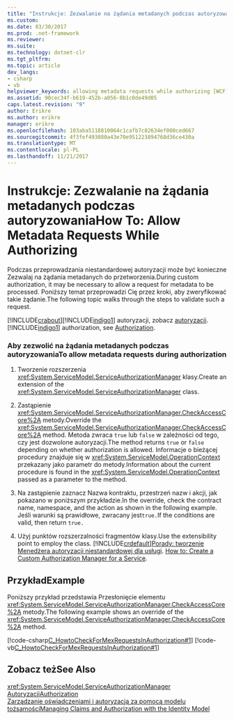 ```yaml
---
title: "Instrukcje: Zezwalanie na żądania metadanych podczas autoryzowania"
ms.custom: 
ms.date: 03/30/2017
ms.prod: .net-framework
ms.reviewer: 
ms.suite: 
ms.technology: dotnet-clr
ms.tgt_pltfrm: 
ms.topic: article
dev_langs:
- csharp
- vb
helpviewer_keywords: allowing metadata requests while authorizing [WCF]
ms.assetid: 90cec34f-b619-452b-a056-8b1c0de49d05
caps.latest.revision: "9"
author: Erikre
ms.author: erikre
manager: erikre
ms.openlocfilehash: 103aba5118810064c1cafb7c82634ef000ced667
ms.sourcegitcommit: 4f3fef493080a43e70e951223894768d36ce430a
ms.translationtype: MT
ms.contentlocale: pl-PL
ms.lasthandoff: 11/21/2017
---
```

# <a name="how-to-allow-metadata-requests-while-authorizing"></a><span data-ttu-id="15d0f-102">Instrukcje: Zezwalanie na żądania metadanych podczas autoryzowania</span><span class="sxs-lookup"><span data-stu-id="15d0f-102">How To: Allow Metadata Requests While Authorizing</span></span>
<span data-ttu-id="15d0f-103">Podczas przeprowadzania niestandardowej autoryzacji może być konieczne Zezwalaj na żądania metadanych do przetworzenia.</span><span class="sxs-lookup"><span data-stu-id="15d0f-103">During custom authorization, it may be necessary to allow a request for metadata to be processed.</span></span> <span data-ttu-id="15d0f-104">Poniższy temat przeprowadzi Cię przez kroki, aby zweryfikować takie żądanie.</span><span class="sxs-lookup"><span data-stu-id="15d0f-104">The following topic walks through the steps to validate such a request.</span></span>  
  
 [!INCLUDE[crabout](../../../../includes/crabout-md.md)]<span data-ttu-id="15d0f-105">[!INCLUDE[indigo1](../../../../includes/indigo1-md.md)] autoryzacji, zobacz [autoryzacji](../../../../docs/framework/wcf/feature-details/authorization-in-wcf.md).</span><span class="sxs-lookup"><span data-stu-id="15d0f-105"> [!INCLUDE[indigo1](../../../../includes/indigo1-md.md)] authorization, see [Authorization](../../../../docs/framework/wcf/feature-details/authorization-in-wcf.md).</span></span>  
  
### <a name="to-allow-metadata-requests-during-authorization"></a><span data-ttu-id="15d0f-106">Aby zezwolić na żądania metadanych podczas autoryzowania</span><span class="sxs-lookup"><span data-stu-id="15d0f-106">To allow metadata requests during authorization</span></span>  
  
1.  <span data-ttu-id="15d0f-107">Tworzenie rozszerzenia <xref:System.ServiceModel.ServiceAuthorizationManager> klasy.</span><span class="sxs-lookup"><span data-stu-id="15d0f-107">Create an extension of the <xref:System.ServiceModel.ServiceAuthorizationManager> class.</span></span>  
  
2.  <span data-ttu-id="15d0f-108">Zastąpienie <xref:System.ServiceModel.ServiceAuthorizationManager.CheckAccessCore%2A> metody.</span><span class="sxs-lookup"><span data-stu-id="15d0f-108">Override the <xref:System.ServiceModel.ServiceAuthorizationManager.CheckAccessCore%2A> method.</span></span> <span data-ttu-id="15d0f-109">Metoda zwraca `true` lub `false` w zależności od tego, czy jest dozwolone autoryzacji.</span><span class="sxs-lookup"><span data-stu-id="15d0f-109">The method returns `true` or `false` depending on whether authorization is allowed.</span></span> <span data-ttu-id="15d0f-110">Informacje o bieżącej procedury znajduje się w <xref:System.ServiceModel.OperationContext> przekazany jako parametr do metody.</span><span class="sxs-lookup"><span data-stu-id="15d0f-110">Information about the current procedure is found in the <xref:System.ServiceModel.OperationContext> passed as a parameter to the method.</span></span>  
  
3.  <span data-ttu-id="15d0f-111">Na zastąpienie zaznacz Nazwa kontraktu, przestrzeń nazw i akcji, jak pokazano w poniższym przykładzie.</span><span class="sxs-lookup"><span data-stu-id="15d0f-111">In the override, check the contract name, namespace, and the action as shown in the following example.</span></span> <span data-ttu-id="15d0f-112">Jeśli warunki są prawidłowe, zwracany jest`true.`</span><span class="sxs-lookup"><span data-stu-id="15d0f-112">If the conditions are valid, then return `true.`</span></span>  
  
4.  <span data-ttu-id="15d0f-113">Użyj punktów rozszerzalności fragmentów klasy.</span><span class="sxs-lookup"><span data-stu-id="15d0f-113">Use the extensibility point to employ the class.</span></span> [!INCLUDE[crdefault](../../../../includes/crdefault-md.md)]<span data-ttu-id="15d0f-114">[Porady: tworzenie Menedżera autoryzacji niestandardowej dla usługi](../../../../docs/framework/wcf/extending/how-to-create-a-custom-authorization-manager-for-a-service.md).</span><span class="sxs-lookup"><span data-stu-id="15d0f-114"> [How to: Create a Custom Authorization Manager for a Service](../../../../docs/framework/wcf/extending/how-to-create-a-custom-authorization-manager-for-a-service.md).</span></span>  
  
## <a name="example"></a><span data-ttu-id="15d0f-115">Przykład</span><span class="sxs-lookup"><span data-stu-id="15d0f-115">Example</span></span>  
 <span data-ttu-id="15d0f-116">Poniższy przykład przedstawia Przesłonięcie elementu <xref:System.ServiceModel.ServiceAuthorizationManager.CheckAccessCore%2A> metody.</span><span class="sxs-lookup"><span data-stu-id="15d0f-116">The following example shows an override of the <xref:System.ServiceModel.ServiceAuthorizationManager.CheckAccessCore%2A> method.</span></span>  
  
 [!code-csharp[C_HowtoCheckForMexRequestsInAuthorization#1](../../../../samples/snippets/csharp/VS_Snippets_CFX/c_howtocheckformexrequestsinauthorization/cs/source.cs#1)]
 [!code-vb[C_HowtoCheckForMexRequestsInAuthorization#1](../../../../samples/snippets/visualbasic/VS_Snippets_CFX/c_howtocheckformexrequestsinauthorization/vb/source.vb#1)]  
  
## <a name="see-also"></a><span data-ttu-id="15d0f-117">Zobacz też</span><span class="sxs-lookup"><span data-stu-id="15d0f-117">See Also</span></span>  
 <xref:System.ServiceModel.ServiceAuthorizationManager>  
 [<span data-ttu-id="15d0f-118">Autoryzacji</span><span class="sxs-lookup"><span data-stu-id="15d0f-118">Authorization</span></span>](../../../../docs/framework/wcf/feature-details/authorization-in-wcf.md)  
 [<span data-ttu-id="15d0f-119">Zarządzanie oświadczeniami i autoryzacją za pomocą modelu tożsamości</span><span class="sxs-lookup"><span data-stu-id="15d0f-119">Managing Claims and Authorization with the Identity Model</span></span>](../../../../docs/framework/wcf/feature-details/managing-claims-and-authorization-with-the-identity-model.md)
